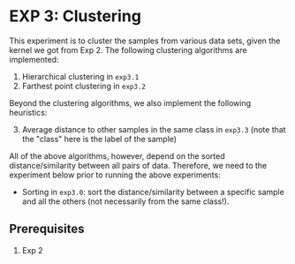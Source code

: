 # EXP 3: Clustering

This experiment is to cluster the samples from various data sets, given the kernel we got from Exp 2. 
The following clustering algorithms are implemented:

1. Hierarchical clustering in `exp3.1`
2. Farthest point clustering in `exp3.2`

Beyond the clustering algorithms, we also implement the following heuristics:

3. Average distance to other samples in the same class in `exp3.3` 
(note that the "class" here is the label of the sample)

All of the above algorithms, however, depend on the sorted distance/similarity between all pairs of data. 
Therefore, we need to the experiment below prior to running the above experiments:

- Sorting in `exp3.0`: sort the distance/similarity between a specific sample and all the others (not necessarily from the same class!).

## Prerequisites

1. Exp 2